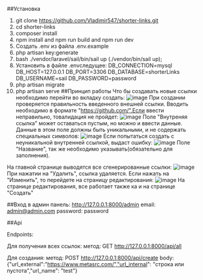 ##Установка

1. git clone https://github.com/Vladimir547/shorter-links.git
2. cd shorter-links
3. composer install
4. npm install and npm run build and npm run dev
5. Создать .env из файла .env.example
6. php artisan key:generate
7. bash ./vendor/laravel/sail/bin/sail up (./vendor/bin/sail up);
8. Установить в файле .envследущее:
    DB_CONNECTION=mysql
    DB_HOST=127.0.0.1
    DB_PORT=3306
    DB_DATABASE=shorterLinks
    DB_USERNAME=sail
    DB_PASSWORD=password
9. php artisan migrate
10. php artisan serve
##Принцип работы
   Что бы создавать новые ссылки необходимо перейти во вкладку создать:
    ![image](https://github.com/Vladimir547/shorter-links/assets/48596087/87e2f1cf-294f-4679-8d77-7e974a6a7cd4)
   При создании проверяется правильность введенного внешней ссылки. Вводить необходимо в формате "https://github.com/".Если ввести неправильно, товалидация не пройдет:
   ![image](https://github.com/Vladimir547/shorter-links/assets/48596087/76626133-8522-44f8-a646-1713b33c619c)
   Поле "Внутреняя ссылка" может оставаться пустым, но можно и ввести данные. Данные в этом поле должны быть уникальными, и не содержать специальных символов:
   ![image](https://github.com/Vladimir547/shorter-links/assets/48596087/094e5f12-3e71-441e-a83b-3af84b8e68a2)
   Если попытаться создать с неуникальной внутренней ссылкой, выдаст ошибку:
   ![image](https://github.com/Vladimir547/shorter-links/assets/48596087/1e05122b-fdb1-4e49-8fd0-79aac878f728)
    Поле "Название", так же необходимо указывать(обязательно для заполнения).

   На главной странице выводятся все сгенерированные ссылки:
   ![image](https://github.com/Vladimir547/shorter-links/assets/48596087/7dbda2f8-03ef-42c5-988e-39395dab9a42)
   При нажатии на "Удалить", ссылка удаляется.
    Если нажать на "Изменить", то перейдете на страницу редактирования:
   ![image](https://github.com/Vladimir547/shorter-links/assets/48596087/e5449d3c-176e-4e58-b9de-e40dbf247a89)
   На странице редактирования, все работает также ка и на странице "Создать"

##Вход в админ панель:
http://127.0.0.1:8000/admin
email: admin@admin.com
password: password

##Api

Endpoints: 

Для получения всех ссылок:
метод: GET
http://127.0.0.1:8000/api/all

Для создания:
метод: POST
http://127.0.0.1:8000/api/create
body: {"url_external":"https://www.metasrc.com/","url_internal": "строка или пустота","url_name": "test"}

   

